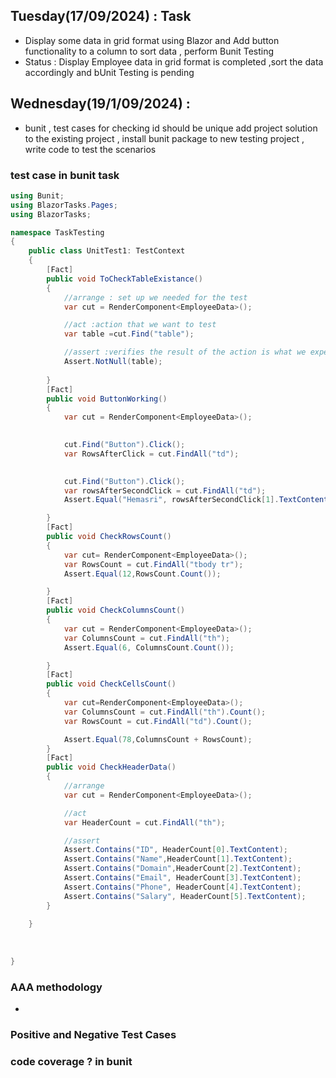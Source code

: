 ## Tuesday(17/09/2024) : Task 
-  Display some data in grid format using Blazor and Add button functionality to a column  to sort data  , perform Bunit Testing
- Status : Display Employee data in grid format is completed ,sort the data accordingly and bUnit Testing is pending 
## Wednesday(19/1/09/2024) : 
- bunit , test cases for checking id should be unique
add project solution to the existing project , install bunit package to new testing project , write code to test the scenarios
### test case in bunit task

```c#
using Bunit;
using BlazorTasks.Pages;
using BlazorTasks;

namespace TaskTesting
{
    public class UnitTest1: TestContext
    {
        [Fact]
        public void ToCheckTableExistance()
        {
            //arrange : set up we needed for the test
            var cut = RenderComponent<EmployeeData>();

            //act :action that we want to test
            var table =cut.Find("table");

            //assert :verifies the result of the action is what we expected
            Assert.NotNull(table);
         
        }
        [Fact]
        public void ButtonWorking()
        {
            var cut = RenderComponent<EmployeeData>();
            

            cut.Find("Button").Click();
            var RowsAfterClick = cut.FindAll("td");
            

            cut.Find("Button").Click();
            var rowsAfterSecondClick = cut.FindAll("td");
            Assert.Equal("Hemasri", rowsAfterSecondClick[1].TextContent);

        }
        [Fact]
        public void CheckRowsCount()
        {
            var cut= RenderComponent<EmployeeData>();
            var RowsCount = cut.FindAll("tbody tr");
            Assert.Equal(12,RowsCount.Count());

        }
        [Fact]
        public void CheckColumnsCount()
        {
            var cut = RenderComponent<EmployeeData>();
            var ColumnsCount = cut.FindAll("th");
            Assert.Equal(6, ColumnsCount.Count());

        }
        [Fact]
        public void CheckCellsCount() 
        { 
            var cut=RenderComponent<EmployeeData>();
            var ColumnsCount = cut.FindAll("th").Count();
            var RowsCount = cut.FindAll("td").Count();

            Assert.Equal(78,ColumnsCount + RowsCount);
        }
        [Fact]
        public void CheckHeaderData()
        {
            //arrange
            var cut = RenderComponent<EmployeeData>();

            //act
            var HeaderCount = cut.FindAll("th");

            //assert
            Assert.Contains("ID", HeaderCount[0].TextContent);
            Assert.Contains("Name",HeaderCount[1].TextContent);
            Assert.Contains("Domain",HeaderCount[2].TextContent);
            Assert.Contains("Email", HeaderCount[3].TextContent);
            Assert.Contains("Phone", HeaderCount[4].TextContent);
            Assert.Contains("Salary", HeaderCount[5].TextContent);
        }
        
    }
    
   
   
}
```
### AAA methodology
- 
 

### Positive and Negative Test Cases 
### code coverage ? in bunit